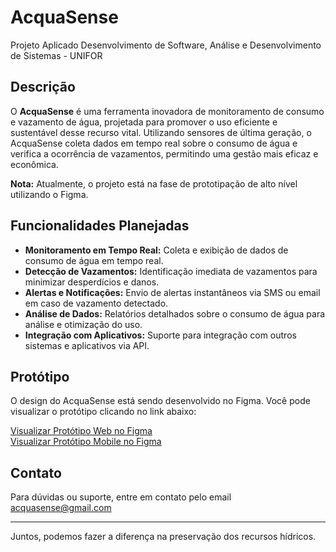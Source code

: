 # AcquaSense
Projeto Aplicado Desenvolvimento de Software, Análise e Desenvolvimento de Sistemas - UNIFOR 

## Descrição

O **AcquaSense** é uma ferramenta inovadora de monitoramento de consumo e vazamento de água, projetada para promover o uso eficiente e sustentável desse recurso vital. Utilizando sensores de última geração, o AcquaSense coleta dados em tempo real sobre o consumo de água e verifica a ocorrência de vazamentos, permitindo uma gestão mais eficaz e econômica.

**Nota:** Atualmente, o projeto está na fase de prototipação de alto nível utilizando o Figma.

## Funcionalidades Planejadas

- **Monitoramento em Tempo Real:** Coleta e exibição de dados de consumo de água em tempo real.
- **Detecção de Vazamentos:** Identificação imediata de vazamentos para minimizar desperdícios e danos.
- **Alertas e Notificações:** Envio de alertas instantâneos via SMS ou email em caso de vazamento detectado.
- **Análise de Dados:** Relatórios detalhados sobre o consumo de água para análise e otimização do uso.
- **Integração com Aplicativos:** Suporte para integração com outros sistemas e aplicativos via API.

## Protótipo

O design do AcquaSense está sendo desenvolvido no Figma. Você pode visualizar o protótipo clicando no link abaixo:

[Visualizar Protótipo Web no Figma](https://www.figma.com/design/YjLlMfOQNbKnGjSXzZ1IJE/Acqua-Sense-(Copy)?node-id=819-608&t=4VeRXrxLw1TdH638-0) </br>
[Visualizar Protótipo Mobile no Figma](https://www.figma.com/design/YjLlMfOQNbKnGjSXzZ1IJE/Acqua-Sense-(Copy)?node-id=0-1&t=4VeRXrxLw1TdH638-0)


## Contato

Para dúvidas ou suporte, entre em contato pelo email acquasense@gmail.com

---
Juntos, podemos fazer a diferença na preservação dos recursos hídricos.

